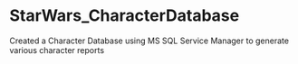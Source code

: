 # StarWars_CharacterDatabase
Created a Character Database using MS SQL Service Manager to generate various character reports
